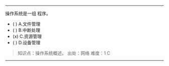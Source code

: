 ---
操作系统是一组 程序。
- ( ) A.文件管理 
- ( ) B.中断处理 
- (x) C.资源管理 
- ( ) D.设备管理

> 知识点：操作系统概述。
> 出处：网络
> 难度：1
> C

---